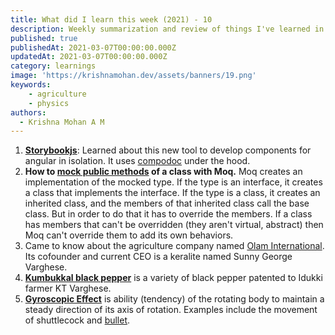 ```yaml
---
title: What did I learn this week (2021) - 10
description: Weekly summarization and review of things I've learned in the first week of March 2021 
published: true
publishedAt: 2021-03-07T00:00:00.000Z
updatedAt: 2021-03-07T00:00:00.000Z
category: learnings
image: 'https://krishnamohan.dev/assets/banners/19.png'
keywords:     
    - agriculture
    - physics
authors:
  - Krishna Mohan A M
---
```


1. [**Storybookjs**](https://storybook.js.org/): Learned about this new tool to develop components for angular in isolation. It uses [compodoc](https://compodoc.app/) under the hood.
2. **How to [mock public methods](https://stackoverflow.com/a/56905918/1520750) of a class with Moq.** Moq creates an implementation of the mocked type. If the type is an interface, it creates a class that implements the interface. If the type is a class, it creates an inherited class, and the members of that inherited class call the base class. But in order to do that it has to override the members. If a class has members that can't be overridden (they aren't virtual, abstract) then Moq can't override them to add its own behaviors.
3. Came to know about the agriculture company named [Olam International](https://www.olamgroup.com/). Its cofounder and current CEO is a keralite named Sunny George Varghese.
4. [**Kumbukkal black pepper**](https://www.youtube.com/watch?v=aTrl5ZVTXiA) is a variety of black pepper patented to Idukki farmer KT Varghese.
5. [**Gyroscopic Effect**](https://qr.ae/pNLpEx) is ability (tendency) of the rotating body to maintain a steady direction of its axis of rotation. Examples include the movement of shuttlecock and [bullet](https://www.youtube.com/watch?v=tkFzT9dDB20).
